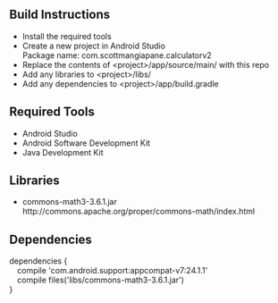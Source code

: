 ## Build Instructions

<ul>
<li>Install the required tools</li>
<li>Create a new project in Android Studio<br>Package name: com.scottmangiapane.calculatorv2</li>
<li>Replace the contents of &lt;project&gt;/app/source/main/ with this repo</li>
<li>Add any libraries to &lt;project&gt;/libs/</li>
<li>Add any dependencies to &lt;project&gt;/app/build.gradle</li>
</ul>

## Required Tools

<ul>
<li>Android Studio</li>
<li>Android Software Development Kit</li>
<li>Java Development Kit</li>
</ul>

## Libraries

<ul>
<li>commons-math3-3.6.1.jar<br>http://commons.apache.org/proper/commons-math/index.html</li>
</ul>

## Dependencies

dependencies {<br>&emsp;compile 'com.android.support:appcompat-v7:24.1.1'<br>&emsp;compile files('libs/commons-math3-3.6.1.jar')<br>}
